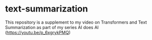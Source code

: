 # text-summarization
This repository is a supplement to my video on Transformers and Text Summarization as part of my series AI does AI (https://youtu.be/p_6xgrykPMQ)
